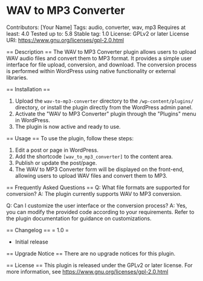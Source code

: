 # WAV to MP3 Converter
Contributors: [Your Name]
Tags: audio, converter, wav, mp3
Requires at least: 4.0
Tested up to: 5.8
Stable tag: 1.0
License: GPLv2 or later
License URI: https://www.gnu.org/licenses/gpl-2.0.html

== Description ==
The WAV to MP3 Converter plugin allows users to upload WAV audio files and convert them to MP3 format. It provides a simple user interface for file upload, conversion, and download. The conversion process is performed within WordPress using native functionality or external libraries.

== Installation ==
1. Upload the `wav-to-mp3-converter` directory to the `/wp-content/plugins/` directory, or install the plugin directly from the WordPress admin panel.
2. Activate the "WAV to MP3 Converter" plugin through the "Plugins" menu in WordPress.
3. The plugin is now active and ready to use.

== Usage ==
To use the plugin, follow these steps:
1. Edit a post or page in WordPress.
2. Add the shortcode `[wav_to_mp3_converter]` to the content area.
3. Publish or update the post/page.
4. The WAV to MP3 Converter form will be displayed on the front-end, allowing users to upload WAV files and convert them to MP3.

== Frequently Asked Questions ==
Q: What file formats are supported for conversion?
A: The plugin currently supports WAV to MP3 conversion.

Q: Can I customize the user interface or the conversion process?
A: Yes, you can modify the provided code according to your requirements. Refer to the plugin documentation for guidance on customizations.

== Changelog ==
= 1.0 =
* Initial release

== Upgrade Notice ==
There are no upgrade notices for this plugin.

== License ==
This plugin is released under the GPLv2 or later license. For more information, see https://www.gnu.org/licenses/gpl-2.0.html

